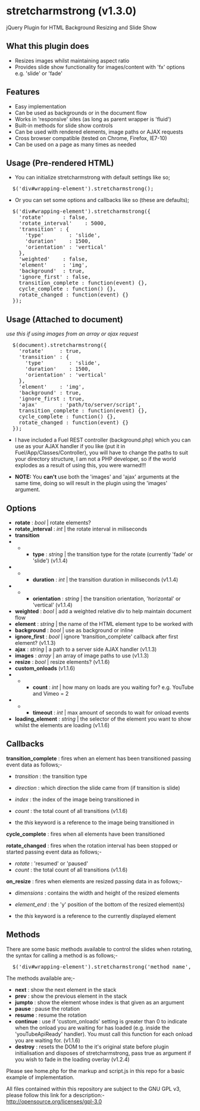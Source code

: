 stretcharmstrong (v1.3.0)
=========================

jQuery Plugin for HTML Background Resizing and Slide Show

What this plugin does
---------------------

- Resizes images whilst maintaining aspect ratio
- Provides slide show functionality for images/content with 'fx' options e.g. 'slide' or 'fade'

Features
--------

- Easy implementation
- Can be used as backgrounds or in the document flow
- Works in 'responsive' sites (as long as parent wrapper is 'fluid')
- Built-in methods for slide show controls
- Can be used with rendered elements, image paths or AJAX requests
- Cross browser compatible (tested on Chrome, Firefox, IE7-10)
- Can be used on a page as many times as needed

Usage (Pre-rendered HTML)
-------------------------

- You can initialize stretcharmstrong with default settings like so;

<pre>
  $('div#wrapping-element').stretcharmstrong();
</pre>

- Or you can set some options and callbacks like so (these are defaults);

<pre>
  $('div#wrapping-element').stretcharmstrong({
    'rotate'      : false,                             
    'rotate_interval'    : 5000,                              
    'transition' : {
      'type'        : 'slide',
      'duration'    : 1500,
      'orientation' : 'vertical'
    },
    'weighted'    : false,
    'element'     : 'img',                             
    'background'  : true,
    'ignore_first' : false,
    transition_complete : function(event) {},                                                                   
    cycle_complete : function() {},
    rotate_changed : function(event) {}    
  });
</pre>

Usage (Attached to document)
-------------------------------------------------------------------------------------
*use this if using images from an array or ajax request*

<pre>
  $(document).stretcharmstrong({
    'rotate'     : true,                                                      
    'transition' : {
      'type'        : 'slide',
      'duration'    : 1500,
      'orientation' : 'vertical'
    },                                      
    'element'    : 'img',                             
    'background' : true,
    'ignore_first : true,
    'ajax'       : 'path/to/server/script',
    transition_complete : function(event) {},                                                                   
    cycle_complete : function() {},
    rotate_changed : function(event) {}    
  });
</pre>

  - I have included a Fuel REST controller (background.php) which you can use as your AJAX handler if you like (put it in Fuel/App/Classes/Controller), you will have to change the paths to suit your directory structure, I am not a PHP developer, so if the world explodes as a result of using this, you were warned!!!

  - **NOTE:** You **can't** use both the 'images' and 'ajax' arguments at the same time, doing so will result in the plugin using the 'images' argument.

Options
-----------------------

  - **rotate**       : *bool*   | rotate elements? 
  - **rotate_interval** : *int*    | the rotate interval in miliseconds 
  - **transition**
  - - - **type**        : *string* | the transition type for the rotate (currently 'fade' or 'slide') (v1.1.4)
  - - - **duration**    : *int*    | the transition duration in miliseconds (v1.1.4)
  - - - **orientation** : *string* | the transition orientation, 'horizontal' or 'vertical' (v1.1.4)
  - **weighted**     : *bool*   | add a weighted relative div to help maintain document flow
  - **element**      : *string* | the name of the HTML element type to be worked with  
  - **background**   : *bool*   | use as background or inline 
  - **ignore_first** : *bool*   | ignore 'transition_complete' callback after first element? (v1.1.3)
  - **ajax**         : *string* | a path to a server side AJAX handler (v1.1.3)
  - **images**       : *array*  | an array of image paths to use (v1.1.3)
  - **resize**       : *bool*   | resize elements? (v1.1.6)
  - **custom_onloads**  (v1.1.6)
  - - - **count**         : *int* | how many on loads are you waiting for? e.g. YouTube and Vimeo = 2
  - - - **timeout**       : *int* | max amount of seconds to wait for onload events
  - **loading_element**  : *string* | the selector of the element you want to show whilst the elements are loading (v1.1.6)
 
Callbacks
-----------------------
 
**transition_complete** : fires when an element has been transitioned passing event data as follows;- 
  - *transition* : the transition type 
  - *direction*  : which direction the slide came from (if transition is slide) 
  - *index*      : the index of the image being transitioned in 
  - *count*      : the total count of all transitions (v1.1.6)
   
  - the *this* keyword is a reference to the image being transitioned in 
    
**cycle_complete** : fires when all elements have been transitioned  
 
**rotate_changed** : fires when the rotation interval has been stopped or started passing event data as follows;- 
  - *rotate* : 'resumed' or 'paused' 
  - *count*  : the total count of all transitions (v1.1.6)

**on_resize** : fires when elements are resized passing data in as follows;-
  - *dimensions*  : contains the width and height of the resized elements
  - *element_end* : the 'y' position of the bottom of the resized element(s)

  - the *this* keyword is a reference to the currently displayed element 

Methods
-----------------------

There are some basic methods available to control the slides when rotating, the syntax for calling a method is as follows;-

<pre>
  $('div#wrapping-element').stretcharmstrong('method_name', argument);
</pre>

The methods available are;-
  - **next**   : show the next element in the stack
  - **prev**   : show the previous element in the stack
  - **jumpto** : show the element whose index is that given as an argument
  - **pause**  : pause the rotation
  - **resume** : resume the rotation
  - **continue** : use if 'custom_onloads' setting is greater than 0 to indicate when the onload you are waiting for has loaded (e.g. inside the 'youTubeApiReady' handler). You must call this function for each onload you are waiting for. (v1.1.6) 
  - **destroy** : resets the DOM to the it's original state before plugin initialisation and disposes of stretcharmstrong, pass true as argument if you wish to fade in the loading overlay (v1.2.4)

Please see home.php for the markup and script.js in this repo for a basic example of implementation.

All files contained within this repository are subject to the GNU GPL v3, please follow this link for a description:-
http://opensource.org/licenses/gpl-3.0
